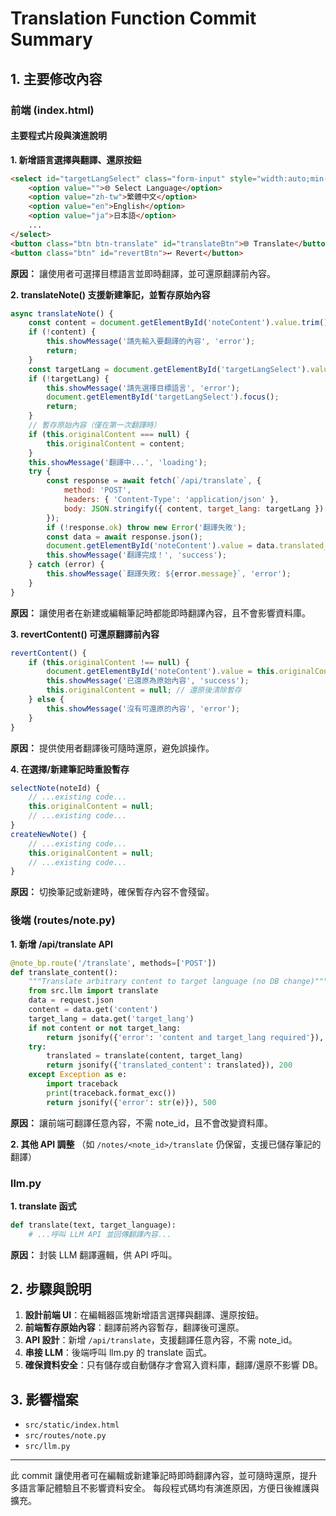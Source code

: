 # Translation Function Commit Summary

## 1. 主要修改內容

### 前端 (index.html)

#### 主要程式片段與演進說明

**1. 新增語言選擇與翻譯、還原按鈕**
```html
<select id="targetLangSelect" class="form-input" style="width:auto;min-width:120px;">
    <option value="">🌐 Select Language</option>
    <option value="zh-tw">繁體中文</option>
    <option value="en">English</option>
    <option value="ja">日本語</option>
    ...
</select>
<button class="btn btn-translate" id="translateBtn">🌐 Translate</button>
<button class="btn" id="revertBtn">↩️ Revert</button>
```
**原因：** 讓使用者可選擇目標語言並即時翻譯，並可還原翻譯前內容。

**2. translateNote() 支援新建筆記，並暫存原始內容**
```javascript
async translateNote() {
    const content = document.getElementById('noteContent').value.trim();
    if (!content) {
        this.showMessage('請先輸入要翻譯的內容', 'error');
        return;
    }
    const targetLang = document.getElementById('targetLangSelect').value;
    if (!targetLang) {
        this.showMessage('請先選擇目標語言', 'error');
        document.getElementById('targetLangSelect').focus();
        return;
    }
    // 暫存原始內容（僅在第一次翻譯時）
    if (this.originalContent === null) {
        this.originalContent = content;
    }
    this.showMessage('翻譯中...', 'loading');
    try {
        const response = await fetch(`/api/translate`, {
            method: 'POST',
            headers: { 'Content-Type': 'application/json' },
            body: JSON.stringify({ content, target_lang: targetLang })
        });
        if (!response.ok) throw new Error('翻譯失敗');
        const data = await response.json();
        document.getElementById('noteContent').value = data.translated_content;
        this.showMessage('翻譯完成！', 'success');
    } catch (error) {
        this.showMessage(`翻譯失敗: ${error.message}`, 'error');
    }
}
```
**原因：** 讓使用者在新建或編輯筆記時都能即時翻譯內容，且不會影響資料庫。

**3. revertContent() 可還原翻譯前內容**
```javascript
revertContent() {
    if (this.originalContent !== null) {
        document.getElementById('noteContent').value = this.originalContent;
        this.showMessage('已還原為原始內容', 'success');
        this.originalContent = null; // 還原後清除暫存
    } else {
        this.showMessage('沒有可還原的內容', 'error');
    }
}
```
**原因：** 提供使用者翻譯後可隨時還原，避免誤操作。

**4. 在選擇/新建筆記時重設暫存**
```javascript
selectNote(noteId) {
    // ...existing code...
    this.originalContent = null;
    // ...existing code...
}
createNewNote() {
    // ...existing code...
    this.originalContent = null;
    // ...existing code...
}
```
**原因：** 切換筆記或新建時，確保暫存內容不會殘留。

### 後端 (routes/note.py)

**1. 新增 /api/translate API**
```python
@note_bp.route('/translate', methods=['POST'])
def translate_content():
    """Translate arbitrary content to target language (no DB change)"""
    from src.llm import translate
    data = request.json
    content = data.get('content')
    target_lang = data.get('target_lang')
    if not content or not target_lang:
        return jsonify({'error': 'content and target_lang required'}), 400
    try:
        translated = translate(content, target_lang)
        return jsonify({'translated_content': translated}), 200
    except Exception as e:
        import traceback
        print(traceback.format_exc())
        return jsonify({'error': str(e)}), 500
```
**原因：** 讓前端可翻譯任意內容，不需 note_id，且不會改變資料庫。

**2. 其他 API 調整**
（如 `/notes/<note_id>/translate` 仍保留，支援已儲存筆記的翻譯）

### llm.py

**1. translate 函式**
```python
def translate(text, target_language):
    # ...呼叫 LLM API 並回傳翻譯內容...
```
**原因：** 封裝 LLM 翻譯邏輯，供 API 呼叫。

## 2. 步驟與說明
1. **設計前端 UI**：在編輯器區塊新增語言選擇與翻譯、還原按鈕。
2. **前端暫存原始內容**：翻譯前將內容暫存，翻譯後可還原。
3. **API 設計**：新增 `/api/translate`，支援翻譯任意內容，不需 note_id。
4. **串接 LLM**：後端呼叫 llm.py 的 translate 函式。
5. **確保資料安全**：只有儲存或自動儲存才會寫入資料庫，翻譯/還原不影響 DB。

## 3. 影響檔案
- `src/static/index.html`
- `src/routes/note.py`
- `src/llm.py`

---

此 commit 讓使用者可在編輯或新建筆記時即時翻譯內容，並可隨時還原，提升多語言筆記體驗且不影響資料安全。
每段程式碼均有演進原因，方便日後維護與擴充。